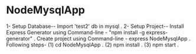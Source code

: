 # NodeMysqlApp
1- Setup Database--  Import 'test2' db in mysql .
2- Setup Project--
Install Express Generator  using Command-line - "npm install -g express-generator" . 
Create project using Command-line  -  express NodeMysqlApp  . 
Following steps- 
                 (1) cd NodeMysqlApp . 
                 (2) npm install . 
                 (3) npm start . 
